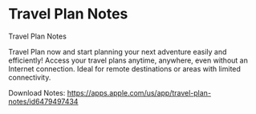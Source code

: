 # Travel Plan Notes

Travel Plan Notes

Travel Plan now and start planning your next adventure easily and efficiently!
Access your travel plans anytime, anywhere, even without an Internet connection. 
Ideal for remote destinations or areas with limited connectivity.

Download Notes: https://apps.apple.com/us/app/travel-plan-notes/id6479497434
